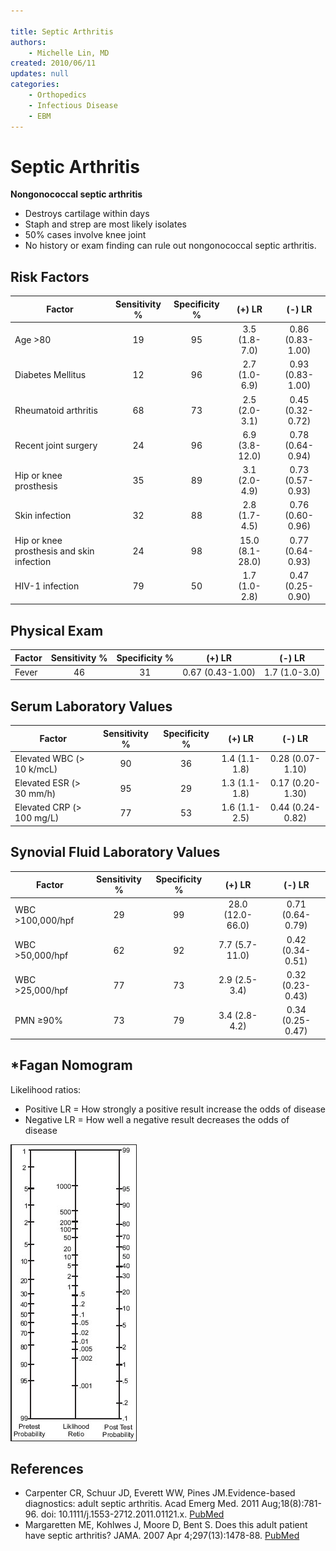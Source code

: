 ```yaml
---

title: Septic Arthritis
authors:
    - Michelle Lin, MD
created: 2010/06/11
updates: null
categories:
    - Orthopedics
    - Infectious Disease
    - EBM
---
```


# Septic Arthritis

**Nongonococcal septic arthritis** 

- Destroys cartilage within days
- Staph and strep are most likely isolates
- 50% cases involve knee joint
- No history or exam finding can rule out nongonococcal septic arthritis. 

## Risk Factors

| **Factor**                                | **Sensitivity %** | **Specificity %** |    **(+) LR**   |    **(-) LR**    |
| ----------------------------------------- | :---------------: | :---------------: | :-------------: | :--------------: |
| Age >80                                   |         19        |         95        |  3.5 (1.8-7.0)  | 0.86 (0.83-1.00) |
| Diabetes Mellitus                         |         12        |         96        |  2.7 (1.0-6.9)  | 0.93 (0.83-1.00) |
| Rheumatoid arthritis                      |         68        |         73        |  2.5 (2.0-3.1)  | 0.45 (0.32-0.72) |
| Recent joint surgery                      |         24        |         96        |  6.9 (3.8-12.0) | 0.78 (0.64-0.94) |
| Hip or knee prosthesis                    |         35        |         89        |  3.1 (2.0-4.9)  | 0.73 (0.57-0.93) |
| Skin infection                            |         32        |         88        |  2.8 (1.7-4.5)  | 0.76 (0.60-0.96) |
| Hip or knee prosthesis and skin infection |         24        |         98        | 15.0 (8.1-28.0) | 0.77 (0.64-0.93) |
| HIV-1 infection                           |         79        |         50        |  1.7 (1.0-2.8)  | 0.47 (0.25-0.90) |

## Physical Exam

| **Factor** | **Sensitivity %** | **Specificity %** |    **(+) LR**    |   **(-) LR**  |
| ---------- | :---------------: | :---------------: | :--------------: | :-----------: |
| Fever      |         46        |         31        | 0.67 (0.43-1.00) | 1.7 (1.0-3.0) |

## Serum Laboratory Values

| **Factor**                | **Sensitivity %** | **Specificity %** |   **(+) LR**  |    **(-) LR**    |
| ------------------------- | :---------------: | :---------------: | :-----------: | :--------------: |
| Elevated WBC (> 10 k/mcL) |         90        |         36        | 1.4 (1.1-1.8) | 0.28 (0.07-1.10) |
| Elevated ESR (> 30 mm/h)  |         95        |         29        | 1.3 (1.1-1.8) | 0.17 (0.20-1.30) |
| Elevated CRP (> 100 mg/L) |         77        |         53        | 1.6 (1.1-2.5) | 0.44 (0.24-0.82) |

## Synovial Fluid Laboratory Values

| **Factor**       | **Sensitivity %** | **Specificity %** |    **(+) LR**    |    **(-) LR**    |
| ---------------- | :---------------: | :---------------: | :--------------: | :--------------: |
| WBC >100,000/hpf |         29        |         99        | 28.0 (12.0-66.0) | 0.71 (0.64-0.79) |
| WBC >50,000/hpf  |         62        |         92        |  7.7 (5.7-11.0)  | 0.42 (0.34-0.51) |
| WBC >25,000/hpf  |         77        |         73        |   2.9 (2.5-3.4)  | 0.32 (0.23-0.43) |
| PMN ≥90%         |         73        |         79        |   3.4 (2.8-4.2)  | 0.34 (0.25-0.47) |

## \*Fagan Nomogram

Likelihood ratios:

- Positive LR = How strongly a positive result increase the odds of disease
- Negative LR = How well a negative result decreases the odds of disease 

![](image-1.png)

## References

- Carpenter CR, Schuur JD, Everett WW, Pines JM.Evidence-based diagnostics: adult septic arthritis. Acad Emerg Med. 2011 Aug;18(8):781-96. doi: 10.1111/j.1553-2712.2011.01121.x. [PubMed](http://www.ncbi.nlm.nih.gov/pubmed/?term=21843213)
- Margaretten ME, Kohlwes J, Moore D, Bent S. Does this adult patient have septic arthritis? JAMA. 2007 Apr 4;297(13):1478-88. [PubMed](http://www.ncbi.nlm.nih.gov/pubmed/?term=17405973)
